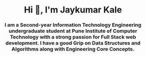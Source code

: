 <h1 align="center">Hi 👋, I'm Jaykumar Kale</h1>
<h3 align="center">I am a Second-year Information Technology Engineering undergraduate student at Pune Institute of Computer Technology with a strong passion for Full Stack web development. I have a good Grip on Data Structures and Algorithms along with Engineering Core Concepts.</h3>


